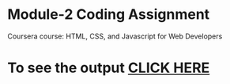 

# Module-2 Coding Assignment

Coursera course: HTML, CSS, and Javascript for Web Developers

# To see the output [CLICK HERE](https://henry-1603.github.io/Coursera-HTML-CSS-and-JavaScript-for-Web-Developers/Assignments/module-2/index.html)

